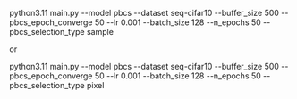 python3.11 main.py --model pbcs --dataset seq-cifar10 --buffer_size 500 --pbcs_epoch_converge 50 --lr 0.001 --batch_size 128 --n_epochs 50 --pbcs_selection_type sample

or 

python3.11 main.py --model pbcs --dataset seq-cifar10 --buffer_size 500 --pbcs_epoch_converge 50 --lr 0.001 --batch_size 128 --n_epochs 50 --pbcs_selection_type pixel

